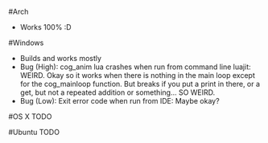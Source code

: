 #Arch
 - Works 100% :D

#Windows
 - Builds and works mostly
 - Bug (High): cog_anim lua crashes when run from command line luajit: WEIRD. Okay so it works when there is nothing in the main loop except for the cog_mainloop function. But breaks if you put a print in there, or a get, but not a repeated addition or something... SO WEIRD.
 - Bug (Low): Exit error code when run from IDE: Maybe okay?

#OS X
TODO

 #Ubuntu
TODO
